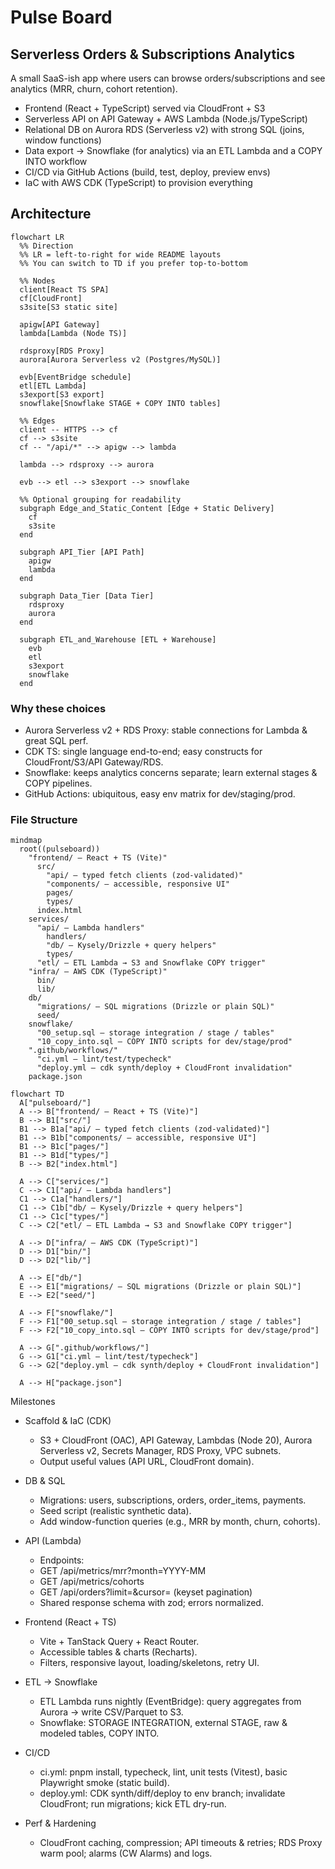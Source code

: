 # Pulse Board

## Serverless Orders & Subscriptions Analytics

A small SaaS-ish app where users can browse orders/subscriptions and see analytics (MRR, churn, cohort retention).

- Frontend (React + TypeScript) served via CloudFront + S3
- Serverless API on API Gateway + AWS Lambda (Node.js/TypeScript)
- Relational DB on Aurora RDS (Serverless v2) with strong SQL (joins, window functions)
- Data export → Snowflake (for analytics) via an ETL Lambda and a COPY INTO workflow
- CI/CD via GitHub Actions (build, test, deploy, preview envs)
- IaC with AWS CDK (TypeScript) to provision everything


## Architecture

```mermaid
flowchart LR
  %% Direction
  %% LR = left-to-right for wide README layouts
  %% You can switch to TD if you prefer top-to-bottom

  %% Nodes
  client[React TS SPA]
  cf[CloudFront]
  s3site[S3 static site]

  apigw[API Gateway]
  lambda[Lambda (Node TS)]

  rdsproxy[RDS Proxy]
  aurora[Aurora Serverless v2 (Postgres/MySQL)]

  evb[EventBridge schedule]
  etl[ETL Lambda]
  s3export[S3 export]
  snowflake[Snowflake STAGE + COPY INTO tables]

  %% Edges
  client -- HTTPS --> cf
  cf --> s3site
  cf -- "/api/*" --> apigw --> lambda

  lambda --> rdsproxy --> aurora

  evb --> etl --> s3export --> snowflake

  %% Optional grouping for readability
  subgraph Edge_and_Static_Content [Edge + Static Delivery]
    cf
    s3site
  end

  subgraph API_Tier [API Path]
    apigw
    lambda
  end

  subgraph Data_Tier [Data Tier]
    rdsproxy
    aurora
  end

  subgraph ETL_and_Warehouse [ETL + Warehouse]
    evb
    etl
    s3export
    snowflake
  end
```

### Why these choices

- Aurora Serverless v2 + RDS Proxy: stable connections for Lambda & great SQL perf.
- CDK TS: single language end-to-end; easy constructs for CloudFront/S3/API Gateway/RDS.
- Snowflake: keeps analytics concerns separate; learn external stages & COPY pipelines.
- GitHub Actions: ubiquitous, easy env matrix for dev/staging/prod.

### File Structure

```mermaid
mindmap
  root((pulseboard))
    "frontend/ — React + TS (Vite)"
      src/
        "api/ — typed fetch clients (zod-validated)"
        "components/ — accessible, responsive UI"
        pages/
        types/
      index.html
    services/
      "api/ — Lambda handlers"
        handlers/
        "db/ — Kysely/Drizzle + query helpers"
        types/
      "etl/ — ETL Lambda → S3 and Snowflake COPY trigger"
    "infra/ — AWS CDK (TypeScript)"
      bin/
      lib/
    db/
      "migrations/ — SQL migrations (Drizzle or plain SQL)"
      seed/
    snowflake/
      "00_setup.sql — storage integration / stage / tables"
      "10_copy_into.sql — COPY INTO scripts for dev/stage/prod"
    ".github/workflows/"
      "ci.yml — lint/test/typecheck"
      "deploy.yml — cdk synth/deploy + CloudFront invalidation"
    package.json
```

```mermaid
flowchart TD
  A["pulseboard/"]
  A --> B["frontend/ — React + TS (Vite)"]
  B --> B1["src/"]
  B1 --> B1a["api/ — typed fetch clients (zod-validated)"]
  B1 --> B1b["components/ — accessible, responsive UI"]
  B1 --> B1c["pages/"]
  B1 --> B1d["types/"]
  B --> B2["index.html"]

  A --> C["services/"]
  C --> C1["api/ — Lambda handlers"]
  C1 --> C1a["handlers/"]
  C1 --> C1b["db/ — Kysely/Drizzle + query helpers"]
  C1 --> C1c["types/"]
  C --> C2["etl/ — ETL Lambda → S3 and Snowflake COPY trigger"]

  A --> D["infra/ — AWS CDK (TypeScript)"]
  D --> D1["bin/"]
  D --> D2["lib/"]

  A --> E["db/"]
  E --> E1["migrations/ — SQL migrations (Drizzle or plain SQL)"]
  E --> E2["seed/"]

  A --> F["snowflake/"]
  F --> F1["00_setup.sql — storage integration / stage / tables"]
  F --> F2["10_copy_into.sql — COPY INTO scripts for dev/stage/prod"]

  A --> G[".github/workflows/"]
  G --> G1["ci.yml — lint/test/typecheck"]
  G --> G2["deploy.yml — cdk synth/deploy + CloudFront invalidation"]

  A --> H["package.json"]
```  

Milestones

- Scaffold & IaC (CDK)
  - S3 + CloudFront (OAC), API Gateway, Lambdas (Node 20), Aurora Serverless v2, Secrets Manager, RDS Proxy, VPC subnets.
  - Output useful values (API URL, CloudFront domain).

- DB & SQL

  - Migrations: users, subscriptions, orders, order_items, payments.
  - Seed script (realistic synthetic data).
  - Add window-function queries (e.g., MRR by month, churn, cohorts).

- API (Lambda)

  - Endpoints:
  - GET /api/metrics/mrr?month=YYYY-MM
  - GET /api/metrics/cohorts
  - GET /api/orders?limit=&cursor= (keyset pagination)
  - Shared response schema with zod; errors normalized.

- Frontend (React + TS)

  - Vite + TanStack Query + React Router.
  - Accessible tables & charts (Recharts).
  - Filters, responsive layout, loading/skeletons, retry UI.

- ETL → Snowflake

  - ETL Lambda runs nightly (EventBridge): query aggregates from Aurora → write CSV/Parquet to S3.
  - Snowflake: STORAGE INTEGRATION, external STAGE, raw & modeled tables, COPY INTO.

- CI/CD

  - ci.yml: pnpm install, typecheck, lint, unit tests (Vitest), basic Playwright smoke (static build).
  - deploy.yml: CDK synth/diff/deploy to env branch; invalidate CloudFront; run migrations; kick ETL dry-run.

- Perf & Hardening

  - CloudFront caching, compression; API timeouts & retries; RDS Proxy warm pool; alarms (CW Alarms) and logs.